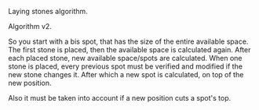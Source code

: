 Laying stones algorithm.

Algorithm v2.

So you start with a bis spot, that has the size of the entire available space.
The first stone is placed, then the available space is calculated again. After
each placed stone, new available space/spots are calculated.
When one stone is placed, every previous spot must be verified and modified if the
new stone changes it. After which a new spot is calculated, on top of the new position.

Also it must be taken into account if a new position cuts a spot's top.
